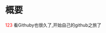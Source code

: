# 概要
<style>
.header{
  color:red;
}
</style>
<span class='header'>123</span>
看Githuby也很久了,开始自己的github之旅了
    
